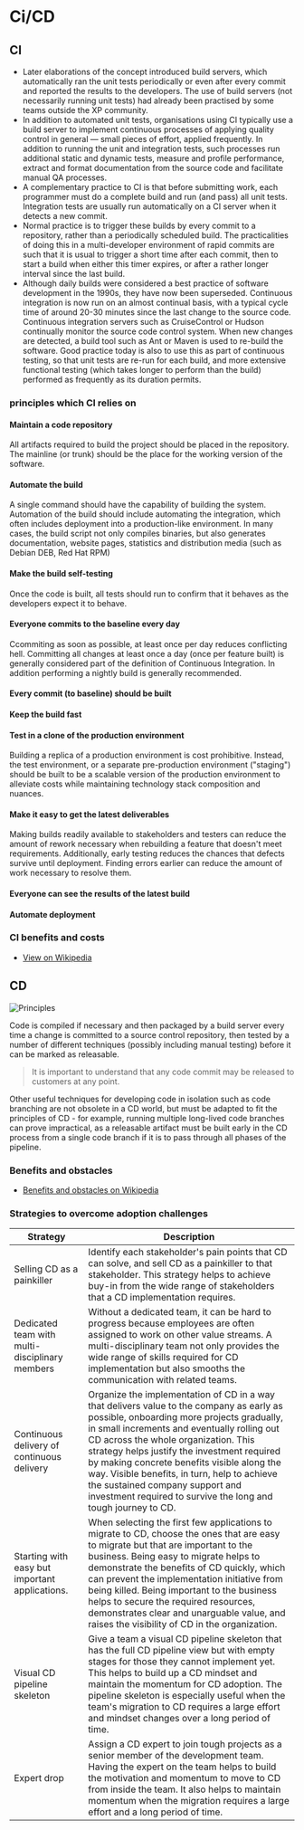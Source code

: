 # Ci/CD


## CI
* Later elaborations of the concept introduced build servers, which 
  automatically ran the unit tests periodically or even after every commit and
  reported the results to the developers. The use of build servers (not 
  necessarily running unit tests) had already been practised by some teams 
  outside the XP community.
* In addition to automated unit tests, organisations using CI typically use a 
  build server to implement continuous processes of applying quality control in
  general — small pieces of effort, applied frequently. In addition to running
  the unit and integration tests, such processes run additional static and 
  dynamic tests, measure and profile performance, extract and format 
  documentation from the source code and facilitate manual QA processes.
* A complementary practice to CI is that before submitting work, each 
  programmer must do a complete build and run (and pass) all unit tests. 
  Integration tests are usually run automatically on a CI server when it 
  detects a new commit.
* Normal practice is to trigger these builds by every commit to a repository, 
  rather than a periodically scheduled build. The practicalities of doing this
  in a multi-developer environment of rapid commits are such that it is usual 
  to trigger a short time after each commit, then to start a build when either
  this timer expires, or after a rather longer interval since the last build.
* Although daily builds were considered a best practice of software development
  in the 1990s, they have now been superseded. Continuous integration is now 
  run on an almost continual basis, with a typical cycle time of around 20-30 
  minutes since the last change to the source code. Continuous integration 
  servers such as CruiseControl or Hudson continually monitor the source code 
  control system. When new changes are detected, a build tool such as Ant or 
  Maven is used to re-build the software. Good practice today is also to use 
  this as part of continuous testing, so that unit tests are re-run for each 
  build, and more extensive functional testing (which takes longer to perform 
  than the build) performed as frequently as its duration permits.

### principles which CI relies on

#### Maintain a code repository

All artifacts required to build the project should be placed in the repository.
The mainline (or trunk) should be the place for the working version of the 
software.

#### Automate the build

A single command should have the capability of building the system. Automation
of the build should include automating the integration, which often includes 
deployment into a production-like environment. In many cases, the build script
not only compiles binaries, but also generates documentation, website pages, 
statistics and distribution media (such as Debian DEB, Red Hat RPM)

#### Make the build self-testing

Once the code is built, all tests should run to confirm that it behaves as the
developers expect it to behave.

#### Everyone commits to the baseline every day

Ccommiting as soon as possible, at least once per day reduces conflicting hell.
Committing all changes at least once a day (once per feature built) is 
generally considered part of the definition of Continuous Integration. In 
addition performing a nightly build is generally recommended.

#### Every commit (to baseline) should be built

#### Keep the build fast

#### Test in a clone of the production environment

Building a replica of a production environment is cost prohibitive. Instead, 
the test environment, or a separate pre-production environment ("staging") 
should be built to be a scalable version of the production environment to 
alleviate costs while maintaining technology stack composition and nuances.

#### Make it easy to get the latest deliverables

Making builds readily available to stakeholders and testers can reduce the 
amount of rework necessary when rebuilding a feature that doesn't meet 
requirements. Additionally, early testing reduces the chances that defects 
survive until deployment. Finding errors earlier can reduce the amount of work
necessary to resolve them.

#### Everyone can see the results of the latest build

#### Automate deployment

### CI benefits and costs

* [View on Wikipedia](https://en.wikipedia.org/wiki/Continuous_integration#Costs_and_benefits)

## CD

![Principles](https://upload.wikimedia.org/wikipedia/commons/c/c3/Continuous_Delivery_process_diagram.svg)

Code is compiled if necessary and then packaged by a build server every time a
change is committed to a source control repository, then tested by a number of
different techniques (possibly including manual testing) before it can be 
marked as releasable.

> It is important to understand that any code commit may be released to 
> customers at any point. 

Other useful techniques for developing code in isolation such as code branching
are not obsolete in a CD world, but must be adapted to fit the principles of CD - 
for example, running multiple long-lived code branches can prove impractical,
as a releasable artifact must be built early in the CD process from a single 
code branch if it is to pass through all phases of the pipeline.

### Benefits and obstacles

* [Benefits and obstacles on Wikipedia](https://en.wikipedia.org/wiki/Continuous_delivery#Benefits_and_obstacles)

### Strategies to overcome adoption challenges

| Strategy | Description |
| -------- | ----------- |
| Selling CD as a painkiller | Identify each stakeholder's pain points that CD can solve, and sell CD as a painkiller to that stakeholder. This strategy helps to achieve buy-in from the wide range of stakeholders that a CD implementation requires. |
| Dedicated team with multi-disciplinary members | Without a dedicated team, it can be hard to progress because employees are often assigned to work on other value streams. A multi-disciplinary team not only provides the wide range of skills required for CD implementation but also smooths the communication with related teams. |
| Continuous delivery of continuous delivery | Organize the implementation of CD in a way that delivers value to the company as early as possible, onboarding more projects gradually, in small increments and eventually rolling out CD across the whole organization. This strategy helps justify the investment required by making concrete benefits visible along the way. Visible benefits, in turn, help to achieve the sustained company support and investment required to survive the long and tough journey to CD. |
| Starting with easy but important applications. | When selecting the first few applications to migrate to CD, choose the ones that are easy to migrate but that are important to the business. Being easy to migrate helps to demonstrate the benefits of CD quickly, which can prevent the implementation initiative from being killed. Being important to the business helps to secure the required resources, demonstrates clear and unarguable value, and raises the visibility of CD in the organization. |
| Visual CD pipeline skeleton | Give a team a visual CD pipeline skeleton that has the full CD pipeline view but with empty stages for those they cannot implement yet. This helps to build up a CD mindset and maintain the momentum for CD adoption. The pipeline skeleton is especially useful when the team's migration to CD requires a large effort and mindset changes over a long period of time. |
| Expert drop | Assign a CD expert to join tough projects as a senior member of the development team. Having the expert on the team helps to build the motivation and momentum to move to CD from inside the team. It also helps to maintain momentum when the migration requires a large effort and a long period of time. |

